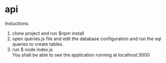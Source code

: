 # api
Instuctions:
1. clone project and run 
$npm install
2. open queries.js file and edit the database configuration and run the sql queries to create tables.
3. run
$ node index.js<br/>
You shall be able to see the application running at localhost:3000

